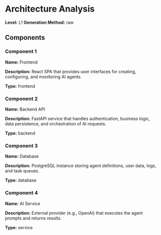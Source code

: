 # Architecture Analysis

**Level:** L1
**Generation Method:** raw

## Components

### Component 1

**Name:** Frontend

**Description:** React SPA that provides user interfaces for creating, configuring, and monitoring AI agents.

**Type:** frontend

### Component 2

**Name:** Backend API

**Description:** FastAPI service that handles authentication, business logic, data persistence, and orchestration of AI requests.

**Type:** backend

### Component 3

**Name:** Database

**Description:** PostgreSQL instance storing agent definitions, user data, logs, and task queues.

**Type:** database

### Component 4

**Name:** AI Service

**Description:** External provider (e.g., OpenAI) that executes the agent prompts and returns results.

**Type:** service

